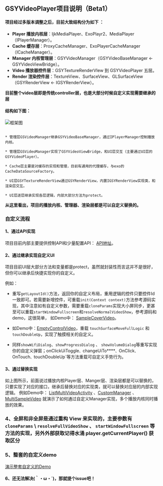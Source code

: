 ## GSYVideoPlayer项目说明（Beta1）

#### 项目经过多版本调整之后，目前大致结构分为如下 ：

* **Player 播放内核层**：IjkMediaPlayer、ExoPlayr2、MediaPlayer（IPlayerManager）。
* **Cache 缓存层**：ProxyCacheManager、ExoPlayerCacheManager（ICacheManager）。
* **Manager 内核管理层**：GSYVideoManager（GSYVideoBaseManager <- GSYVideoViewBridge）。
* **Video  播放器控件层**：GSYTextureRenderVIew 到 GSYVideoPlayer 五层。
* **Render 渲染控件层**：TextureView、SurfaceView、GLSurfaceView（GSYRenderView <- IGSYRenderView）。

**目前整个video层即是传统controller层，也是大部分时候自定义实现需要继承的层**

#### 结构如下图：

![框架图](https://raw.githubusercontent.com/CarGuo/GSYVideoPlayer/master/img/StructureChart2.jpg)

```

* 管理层GSVideoManager继承GSYVideoBaseManager，通过IPlayerManager控制播放内核。

* 管理层GSVideoManager实现了GSYVideoViewBridge，和UI层交互（主要通过UI层的GSYVideoPlayer）。

* Cache层主要是对缓存的实现和管理，目前有通用的代理缓存，与exo的CacheDataSourceFactory。

* UI层GSYTextureRenderView通过GSYRenderView，内置IGSYRenderView实现类，和渲染层交互。

* UI层逐层继承实现各层逻辑，内部大部分方法为protect。

```

**从这里看出，项目的播放内核、管理器、渲染层都是可以自定义替换的。**

### 自定义流程

#### 1、通过API实现
项目目前内部主要提供控制API和少量配置API：
[API地址](https://github.com/CarGuo/GSYVideoPlayer/wiki/%E5%9F%BA%E7%A1%80Player-API)。

#### 2、通过继承实现自定义UI
项目目前UI层大部分方法和变量都是protect，虽然就封装性而言这并不是很好，但你可以继承后快捷实现你的自定义。

例如：

* 重写`getLayoutId()`方法，返回你的自定义布局，重用逻辑的控件只要控件Id一致即可。若需要新增控件，可重载`init(Context context)`方法参考源码实现，其中注意如有自定义参数，需要重载`cloneParams`实现大小屏同步，更甚至可以重载`startWindowFullscreen`和`resolveNormalVideoShow`，参考源码和demo，这很简单， 如Demo中： [SampleCoverVideo](https://github.com/CarGuo/GSYVideoPlayer/blob/master/app/src/main/java/com/example/gsyvideoplayer/video/SampleCoverVideo.java)。

* 如Demo中：[EmptyControlVideo](https://github.com/CarGuo/GSYVideoPlayer/blob/master/app/src/main/java/com/example/gsyvideoplayer/video/EmptyControlVideo.java)，重载 `touchSurfaceMoveFullLogic` 和 `touchDoubleUp`，实现了触摸相关的自定义。

* 同样`showWifiDialog`、`showProgressDialog` 、 `showVolumeDialog`等重写实现你的自定义弹窗；onClickUiToggle`、`changeUiTo****`、`OnClick`、`OnTouch`、`touchDoubleUp`等方法重载可自定义手势行为。

#### 3、通过替换实现

如上图所示，前面说过播放内核Player层、Manger层、渲染层都是可以替换的，只要实现了对应的接口，继承后替换对应的实现类，就可以替换对应层的内部实现逻辑。
例如Demo中： [ListMultiVideoActivity](https://github.com/CarGuo/GSYVideoPlayer/blob/master/app/src/main/java/com/example/gsyvideoplayer/ListMultiVideoActivity.java) 、[CustomManager](https://github.com/CarGuo/GSYVideoPlayer/blob/master/app/src/main/java/com/example/gsyvideoplayer/video/manager/CustomManager.java) 、[MultiSampleVideo](https://github.com/CarGuo/GSYVideoPlayer/blob/master/app/src/main/java/com/example/gsyvideoplayer/video/MultiSampleVideo.java)  就演示了如何通过自定义Manager实现，多个播放内核同时播放的效果。



### 4、全屏和非全屏是通过重构 View 来实现的，主要参数有 `cloneParams` \ `resolveFullVideoShow` 、 `startWindowFullscreen` 等方法的实现，另外外部获取记得水涌 player.getCurrentPlayer() 获取区分


### 5、整套的自定义demo

[演示整套自定义的Demo](https://github.com/CarGuo/GSYVideoPlayer/tree/master/app/src/main/java/com/example/gsyvideoplayer/exo)



#### 6、还无法解决(｀・ω・´)，那就提个issue吧！





